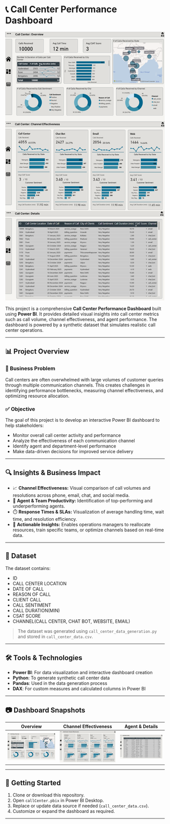 # 📞 Call Center Performance Dashboard

![Dashboard](https://github.com/patelmuqarrab/Dashboards/blob/main/Call%20Center%20Dashboard/frame.png)

This project is a comprehensive **Call Center Performance Dashboard** built using **Power BI**. It provides detailed visual insights into call center metrics such as call volume, channel effectiveness, and agent performance. The dashboard is powered by a synthetic dataset that simulates realistic call center operations.

---

## 📊 Project Overview

### 🎯 Business Problem

Call centers are often overwhelmed with large volumes of customer queries through multiple communication channels. This creates challenges in identifying performance bottlenecks, measuring channel effectiveness, and optimizing resource allocation.

### ✅ Objective

The goal of this project is to develop an interactive Power BI dashboard to help stakeholders:

- Monitor overall call center activity and performance
- Analyze the effectiveness of each communication channel
- Identify agent and department-level performance
- Make data-driven decisions for improved service delivery

---

## 🔍 Insights & Business Impact

- 📈 **Channel Effectiveness:** Visual comparison of call volumes and resolutions across phone, email, chat, and social media.
- 👥 **Agent & Team Productivity:** Identification of top-performing and underperforming agents.
- ⏱️ **Response Times & SLAs:** Visualization of average handling time, wait time, and resolution efficiency.
- 🧠 **Actionable Insights:** Enables operations managers to reallocate resources, train specific teams, or optimize channels based on real-time data.

---

## 🧪 Dataset

The dataset contains:

- ID
- CALL CENTER LOCATION
- DATE OF CALL
- REASON OF CALL
- CLIENT CALL
- CALL SENTIMENT
- CALL DURATION(MIN)
- CSAT SCORE
- CHANNEL(CALL CENTER, CHAT BOT, WEBSITE, EMAIL)

> The dataset was generated using `call_center_data_generation.py` and stored in `call_center_data.csv`.

---

## 🛠️ Tools & Technologies

- **Power BI**: For data visualization and interactive dashboard creation  
- **Python**: To generate synthetic call center data  
- **Pandas**: Used in the data generation process  
- **DAX**: For custom measures and calculated columns in Power BI  

---

## 📷 Dashboard Snapshots

| Overview | Channel Effectiveness | Agent & Details |
|---------|------------------------|-----------------|
| ![Overview](https://github.com/patelmuqarrab/Dashboards/blob/main/Call%20Center%20Dashboard/Overview.png) | ![Channel](https://github.com/patelmuqarrab/Dashboards/blob/main/Call%20Center%20Dashboard/Channel%20Effectiveness.png) | ![Details](https://github.com/patelmuqarrab/Dashboards/blob/main/Call%20Center%20Dashboard/Details.png) |

---

## 🚀 Getting Started

1. Clone or download this repository.
2. Open `callCenter.pbix` in Power BI Desktop.
3. Replace or update data source if needed (`call_center_data.csv`).
4. Customize or expand the dashboard as required.
   
---




